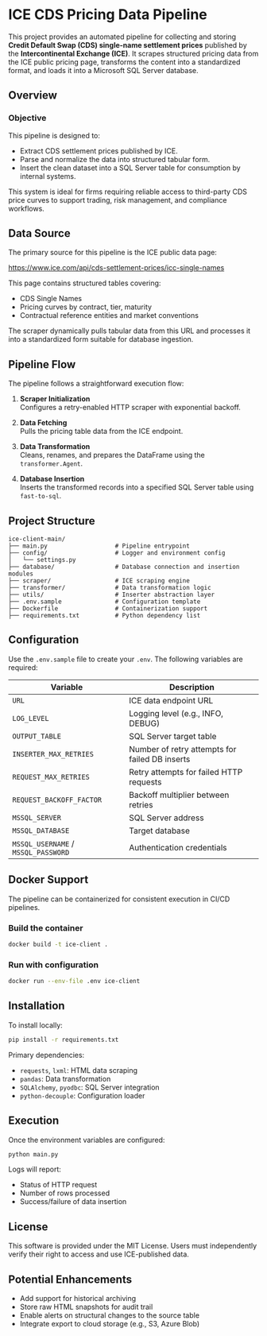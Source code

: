 # ICE CDS Pricing Data Pipeline

This project provides an automated pipeline for collecting and storing **Credit Default Swap (CDS) single-name settlement prices** published by the **Intercontinental Exchange (ICE)**. It scrapes structured pricing data from the ICE public pricing page, transforms the content into a standardized format, and loads it into a Microsoft SQL Server database.

## Overview

### Objective

This pipeline is designed to:

- Extract CDS settlement prices published by ICE.
- Parse and normalize the data into structured tabular form.
- Insert the clean dataset into a SQL Server table for consumption by internal systems.

This system is ideal for firms requiring reliable access to third-party CDS price curves to support trading, risk management, and compliance workflows.

## Data Source

The primary source for this pipeline is the ICE public data page:

https://www.ice.com/api/cds-settlement-prices/icc-single-names

This page contains structured tables covering:

- CDS Single Names
- Pricing curves by contract, tier, maturity
- Contractual reference entities and market conventions

The scraper dynamically pulls tabular data from this URL and processes it into a standardized form suitable for database ingestion.

## Pipeline Flow

The pipeline follows a straightforward execution flow:

1. **Scraper Initialization**  
   Configures a retry-enabled HTTP scraper with exponential backoff.

2. **Data Fetching**  
   Pulls the pricing table data from the ICE endpoint.

3. **Data Transformation**  
   Cleans, renames, and prepares the DataFrame using the `transformer.Agent`.

4. **Database Insertion**  
   Inserts the transformed records into a specified SQL Server table using `fast-to-sql`.

## Project Structure

```
ice-client-main/
├── main.py                   # Pipeline entrypoint
├── config/                   # Logger and environment config
│   └── settings.py
├── database/                 # Database connection and insertion modules
├── scraper/                  # ICE scraping engine
├── transformer/              # Data transformation logic
├── utils/                    # Inserter abstraction layer
├── .env.sample               # Configuration template
├── Dockerfile                # Containerization support
├── requirements.txt          # Python dependency list
```

## Configuration

Use the `.env.sample` file to create your `.env`. The following variables are required:

| Variable | Description |
|----------|-------------|
| `URL` | ICE data endpoint URL |
| `LOG_LEVEL` | Logging level (e.g., INFO, DEBUG) |
| `OUTPUT_TABLE` | SQL Server target table |
| `INSERTER_MAX_RETRIES` | Number of retry attempts for failed DB inserts |
| `REQUEST_MAX_RETRIES` | Retry attempts for failed HTTP requests |
| `REQUEST_BACKOFF_FACTOR` | Backoff multiplier between retries |
| `MSSQL_SERVER` | SQL Server address |
| `MSSQL_DATABASE` | Target database |
| `MSSQL_USERNAME` / `MSSQL_PASSWORD` | Authentication credentials |

## Docker Support

The pipeline can be containerized for consistent execution in CI/CD pipelines.

### Build the container
```bash
docker build -t ice-client .
```

### Run with configuration
```bash
docker run --env-file .env ice-client
```

## Installation

To install locally:

```bash
pip install -r requirements.txt
```

Primary dependencies:
- `requests`, `lxml`: HTML data scraping
- `pandas`: Data transformation
- `SQLAlchemy`, `pyodbc`: SQL Server integration
- `python-decouple`: Configuration loader

## Execution

Once the environment variables are configured:

```bash
python main.py
```

Logs will report:
- Status of HTTP request
- Number of rows processed
- Success/failure of data insertion

## License

This software is provided under the MIT License. Users must independently verify their right to access and use ICE-published data.

## Potential Enhancements

- Add support for historical archiving
- Store raw HTML snapshots for audit trail
- Enable alerts on structural changes to the source table
- Integrate export to cloud storage (e.g., S3, Azure Blob)
